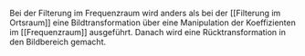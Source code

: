 Bei der Filterung im Frequenzraum wird anders als bei der [[Filterung im Ortsraum]] eine Bildtransformation über eine Manipulation der Koeffizienten im [[Frequenzraum]] ausgeführt. Danach wird eine Rücktransformation in den Bildbereich gemacht.